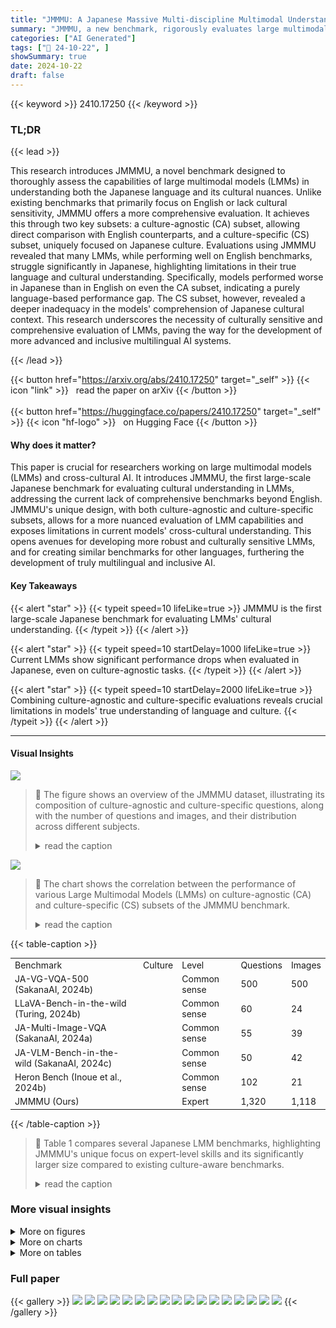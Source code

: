 ```yaml
---
title: "JMMMU: A Japanese Massive Multi-discipline Multimodal Understanding Benchmark for Culture-aware Evaluation"
summary: "JMMMU, a new benchmark, rigorously evaluates large multimodal models' Japanese language and cultural understanding, revealing significant performance gaps and highlighting the need for culturally awar..."
categories: ["AI Generated"]
tags: ["🔖 24-10-22", ]
showSummary: true
date: 2024-10-22
draft: false
---
```


{{< keyword >}} 2410.17250 {{< /keyword >}}

### TL;DR


{{< lead >}}

This research introduces JMMMU, a novel benchmark designed to thoroughly assess the capabilities of large multimodal models (LMMs) in understanding both the Japanese language and its cultural nuances.  Unlike existing benchmarks that primarily focus on English or lack cultural sensitivity, JMMMU offers a more comprehensive evaluation.  It achieves this through two key subsets: a culture-agnostic (CA) subset, allowing direct comparison with English counterparts, and a culture-specific (CS) subset, uniquely focused on Japanese culture.  Evaluations using JMMMU revealed that many LMMs, while performing well on English benchmarks, struggle significantly in Japanese, highlighting limitations in their true language and cultural understanding. Specifically, models performed worse in Japanese than in English on even the CA subset, indicating a purely language-based performance gap. The CS subset, however, revealed a deeper inadequacy in the models' comprehension of Japanese cultural context. This research underscores the necessity of culturally sensitive and comprehensive evaluation of LMMs, paving the way for the development of more advanced and inclusive multilingual AI systems.

{{< /lead >}}


{{< button href="https://arxiv.org/abs/2410.17250" target="_self" >}}
{{< icon "link" >}} &nbsp; read the paper on arXiv
{{< /button >}}
<br><br>
{{< button href="https://huggingface.co/papers/2410.17250" target="_self" >}}
{{< icon "hf-logo" >}} &nbsp; on Hugging Face
{{< /button >}}

#### Why does it matter?
This paper is crucial for researchers working on large multimodal models (LMMs) and cross-cultural AI.  It introduces JMMMU, the first large-scale Japanese benchmark for evaluating cultural understanding in LMMs, addressing the current lack of comprehensive benchmarks beyond English.  JMMMU's unique design, with both culture-agnostic and culture-specific subsets, allows for a more nuanced evaluation of LMM capabilities and exposes limitations in current models' cross-cultural understanding. This opens avenues for developing more robust and culturally sensitive LMMs, and for creating similar benchmarks for other languages, furthering the development of truly multilingual and inclusive AI.
#### Key Takeaways

{{< alert "star" >}}
{{< typeit speed=10 lifeLike=true >}} JMMMU is the first large-scale Japanese benchmark for evaluating LMMs' cultural understanding. {{< /typeit >}}
{{< /alert >}}

{{< alert "star" >}}
{{< typeit speed=10 startDelay=1000 lifeLike=true >}} Current LMMs show significant performance drops when evaluated in Japanese, even on culture-agnostic tasks. {{< /typeit >}}
{{< /alert >}}

{{< alert "star" >}}
{{< typeit speed=10 startDelay=2000 lifeLike=true >}} Combining culture-agnostic and culture-specific evaluations reveals crucial limitations in models' true understanding of language and culture. {{< /typeit >}}
{{< /alert >}}

------
#### Visual Insights



![](https://ai-paper-reviewer.com/2410.17250/figures_2_0.png)

> 🔼 The figure shows an overview of the JMMMU dataset, illustrating its composition of culture-agnostic and culture-specific questions, along with the number of questions and images, and their distribution across different subjects.
> <details>
> <summary>read the caption</summary>
> Figure 1: Overview of the JMMMU dataset. JMMMU includes 720 culture-agnostic (translation-based) questions and 600 culture-specific (newly created) questions, totaling 1,320 questions, thus expanding the existing culture-aware Japanese benchmark (Inoue et al., 2024b) by over 10 times. JMMMU serves as a diagnostic tool for assessing both Japanese cultural understanding and culture-agnostic language understanding capability.
> </details>





![](https://ai-paper-reviewer.com/2410.17250/charts_6_0.png)

> 🔼 The chart shows the correlation between the performance of various Large Multimodal Models (LMMs) on culture-agnostic (CA) and culture-specific (CS) subsets of the JMMMU benchmark.
> <details>
> <summary>read the caption</summary>
> Figure 3: Score correlation between subsets. While proprietary models (■) perform the best on both subsets, Japanese LMMs (★) perform remarkably high on CS subset compared to models that perform similarly on CA subset.
> </details>





{{< table-caption >}}
<table id='6' style='font-size:14px'><tr><td>Benchmark</td><td>Culture</td><td>Level</td><td>Questions</td><td>Images</td></tr><tr><td>JA-VG-VQA-500 (SakanaAI, 2024b)</td><td></td><td>Common sense</td><td>500</td><td>500</td></tr><tr><td>LLaVA-Bench-in-the-wild (Turing, 2024b)</td><td></td><td>Common sense</td><td>60</td><td>24</td></tr><tr><td>JA-Multi-Image-VQA (SakanaAI, 2024a)</td><td></td><td>Common sense</td><td>55</td><td>39</td></tr><tr><td>JA-VLM-Bench-in-the-wild (SakanaAI, 2024c)</td><td></td><td>Common sense</td><td>50</td><td>42</td></tr><tr><td>Heron Bench (Inoue et al., 2024b)</td><td></td><td>Common sense</td><td>102</td><td>21</td></tr><tr><td>JMMMU (Ours)</td><td></td><td>Expert</td><td>1,320</td><td>1,118</td></tr></table>{{< /table-caption >}}

> 🔼 Table 1 compares several Japanese LMM benchmarks, highlighting JMMMU's unique focus on expert-level skills and its significantly larger size compared to existing culture-aware benchmarks.
> <details>
> <summary>read the caption</summary>
> Table 1: Overview of Japanese LMM benchmarks. JMMMU is the first benchmark that evaluates expert-level skills and is the largest among culture-aware benchmarks.
> </details>



### More visual insights

<details>
<summary>More on figures
</summary>


![](https://ai-paper-reviewer.com/2410.17250/figures_2_1.png)

> 🔼 The figure shows a breakdown of the JMMMU dataset, illustrating the number of questions and images in both culture-agnostic and culture-specific subsets, and the subject categories covered.
> <details>
> <summary>read the caption</summary>
> Figure 1: Overview of the JMMMU dataset. JMMMU includes 720 culture-agnostic (translation-based) questions and 600 culture-specific (newly created) questions, totaling 1,320 questions, thus expanding the existing culture-aware Japanese benchmark (Inoue et al., 2024b) by over 10 times. JMMMU serves as a diagnostic tool for assessing both Japanese cultural understanding and culture-agnostic language understanding capability.
> </details>



![](https://ai-paper-reviewer.com/2410.17250/figures_2_2.png)

> 🔼 The figure shows the overview of the JMMMU dataset, including its composition of culture-agnostic and culture-specific questions, and the number of questions and images in each category.
> <details>
> <summary>read the caption</summary>
> Figure 1: Overview of the JMMMU dataset. JMMMU includes 720 culture-agnostic (translation-based) questions and 600 culture-specific (newly created) questions, totaling 1,320 questions, thus expanding the existing culture-aware Japanese benchmark (Inoue et al., 2024b) by over 10 times. JMMMU serves as a diagnostic tool for assessing both Japanese cultural understanding and culture-agnostic language understanding capability.
> </details>



![](https://ai-paper-reviewer.com/2410.17250/figures_4_0.png)

> 🔼 The figure shows a breakdown of the JMMMU dataset, illustrating the number of questions and images included in both culture-agnostic and culture-specific subsets, highlighting its size and scope compared to existing benchmarks.
> <details>
> <summary>read the caption</summary>
> Figure 1: Overview of the JMMMU dataset. JMMMU includes 720 culture-agnostic (translation-based) questions and 600 culture-specific (newly created) questions, totaling 1,320 questions, thus expanding the existing culture-aware Japanese benchmark (Inoue et al., 2024b) by over 10 times. JMMMU serves as a diagnostic tool for assessing both Japanese cultural understanding and culture-agnostic language understanding capability.
> </details>



![](https://ai-paper-reviewer.com/2410.17250/figures_7_0.png)

> 🔼 The figure shows a visual overview of the JMMMU dataset, illustrating its composition of culture-agnostic and culture-specific subsets and the number of questions and images included.
> <details>
> <summary>read the caption</summary>
> Figure 1: Overview of the JMMMU dataset. JMMMU includes 720 culture-agnostic (translation-based) questions and 600 culture-specific (newly created) questions, totaling 1,320 questions, thus expanding the existing culture-aware Japanese benchmark (Inoue et al., 2024b) by over 10 times. JMMMU serves as a diagnostic tool for assessing both Japanese cultural understanding and culture-agnostic language understanding capability.
> </details>



![](https://ai-paper-reviewer.com/2410.17250/figures_8_0.png)

> 🔼 The figure shows a breakdown of the JMMMU dataset, illustrating the number of questions and images in each of its two subsets (culture-agnostic and culture-specific), highlighting its size and scope compared to existing benchmarks.
> <details>
> <summary>read the caption</summary>
> Figure 1: Overview of the JMMMU dataset. JMMMU includes 720 culture-agnostic (translation-based) questions and 600 culture-specific (newly created) questions, totaling 1,320 questions, thus expanding the existing culture-aware Japanese benchmark (Inoue et al., 2024b) by over 10 times. JMMMU serves as a diagnostic tool for assessing both Japanese cultural understanding and culture-agnostic language understanding capability.
> </details>



![](https://ai-paper-reviewer.com/2410.17250/figures_13_0.png)

> 🔼 The figure shows a breakdown of the JMMMU dataset, illustrating the number of questions and images in both culture-agnostic and culture-specific subsets, categorized by subject area.
> <details>
> <summary>read the caption</summary>
> Figure 1: Overview of the JMMMU dataset. JMMMU includes 720 culture-agnostic (translation-based) questions and 600 culture-specific (newly created) questions, totaling 1,320 questions, thus expanding the existing culture-aware Japanese benchmark (Inoue et al., 2024b) by over 10 times. JMMMU serves as a diagnostic tool for assessing both Japanese cultural understanding and culture-agnostic language understanding capability.
> </details>



![](https://ai-paper-reviewer.com/2410.17250/figures_15_0.png)

> 🔼 The figure shows an overview of the JMMMU dataset, illustrating its composition of culture-agnostic and culture-specific questions, image numbers, and subject categories.
> <details>
> <summary>read the caption</summary>
> Figure 1: Overview of the JMMMU dataset. JMMMU includes 720 culture-agnostic (translation-based) questions and 600 culture-specific (newly created) questions, totaling 1,320 questions, thus expanding the existing culture-aware Japanese benchmark (Inoue et al., 2024b) by over 10 times. JMMMU serves as a diagnostic tool for assessing both Japanese cultural understanding and culture-agnostic language understanding capability.
> </details>



![](https://ai-paper-reviewer.com/2410.17250/figures_15_1.png)

> 🔼 The figure shows the overview of the JMMMU dataset, which includes 720 culture-agnostic and 600 culture-specific questions, totaling 1320 questions across various subjects.
> <details>
> <summary>read the caption</summary>
> Figure 1: Overview of the JMMMU dataset. JMMMU includes 720 culture-agnostic (translation-based) questions and 600 culture-specific (newly created) questions, totaling 1,320 questions, thus expanding the existing culture-aware Japanese benchmark (Inoue et al., 2024b) by over 10 times. JMMMU serves as a diagnostic tool for assessing both Japanese cultural understanding and culture-agnostic language understanding capability.
> </details>



![](https://ai-paper-reviewer.com/2410.17250/figures_15_2.png)

> 🔼 The figure shows the composition of the JMMMU dataset, highlighting the number of questions, subjects, and the division into culture-agnostic and culture-specific subsets.
> <details>
> <summary>read the caption</summary>
> Figure 1: Overview of the JMMMU dataset. JMMMU includes 720 culture-agnostic (translation-based) questions and 600 culture-specific (newly created) questions, totaling 1,320 questions, thus expanding the existing culture-aware Japanese benchmark (Inoue et al., 2024b) by over 10 times. JMMMU serves as a diagnostic tool for assessing both Japanese cultural understanding and culture-agnostic language understanding capability.
> </details>



![](https://ai-paper-reviewer.com/2410.17250/figures_16_0.png)

> 🔼 The figure shows the overview of the JMMMU dataset, detailing the number of questions, images, and subjects categorized into culture-agnostic and culture-specific subsets.
> <details>
> <summary>read the caption</summary>
> Figure 1: Overview of the JMMMU dataset. JMMMU includes 720 culture-agnostic (translation-based) questions and 600 culture-specific (newly created) questions, totaling 1,320 questions, thus expanding the existing culture-aware Japanese benchmark (Inoue et al., 2024b) by over 10 times. JMMMU serves as a diagnostic tool for assessing both Japanese cultural understanding and culture-agnostic language understanding capability.
> </details>



![](https://ai-paper-reviewer.com/2410.17250/figures_16_1.png)

> 🔼 The figure shows a breakdown of the JMMMU dataset, illustrating the number of questions and images in its culture-agnostic and culture-specific subsets.
> <details>
> <summary>read the caption</summary>
> Figure 1: Overview of the JMMMU dataset. JMMMU includes 720 culture-agnostic (translation-based) questions and 600 culture-specific (newly created) questions, totaling 1,320 questions, thus expanding the existing culture-aware Japanese benchmark (Inoue et al., 2024b) by over 10 times. JMMMU serves as a diagnostic tool for assessing both Japanese cultural understanding and culture-agnostic language understanding capability.
> </details>



![](https://ai-paper-reviewer.com/2410.17250/figures_16_2.png)

> 🔼 The figure shows an overview of the JMMMU dataset, detailing its composition of culture-agnostic and culture-specific questions and the overall number of questions and images.
> <details>
> <summary>read the caption</summary>
> Figure 1: Overview of the JMMMU dataset. JMMMU includes 720 culture-agnostic (translation-based) questions and 600 culture-specific (newly created) questions, totaling 1,320 questions, thus expanding the existing culture-aware Japanese benchmark (Inoue et al., 2024b) by over 10 times. JMMMU serves as a diagnostic tool for assessing both Japanese cultural understanding and culture-agnostic language understanding capability.
> </details>



![](https://ai-paper-reviewer.com/2410.17250/figures_16_3.png)

> 🔼 The figure shows a breakdown of the JMMMU dataset, illustrating the number of culture-agnostic and culture-specific questions and their distribution across various subjects.
> <details>
> <summary>read the caption</summary>
> Figure 1: Overview of the JMMMU dataset. JMMMU includes 720 culture-agnostic (translation-based) questions and 600 culture-specific (newly created) questions, totaling 1,320 questions, thus expanding the existing culture-aware Japanese benchmark (Inoue et al., 2024b) by over 10 times. JMMMU serves as a diagnostic tool for assessing both Japanese cultural understanding and culture-agnostic language understanding capability.
> </details>



![](https://ai-paper-reviewer.com/2410.17250/figures_17_0.png)

> 🔼 The figure shows a visual overview of the JMMMU dataset, illustrating its composition of culture-agnostic and culture-specific question subsets and their respective numbers.
> <details>
> <summary>read the caption</summary>
> Figure 1: Overview of the JMMMU dataset. JMMMU includes 720 culture-agnostic (translation-based) questions and 600 culture-specific (newly created) questions, totaling 1,320 questions, thus expanding the existing culture-aware Japanese benchmark (Inoue et al., 2024b) by over 10 times. JMMMU serves as a diagnostic tool for assessing both Japanese cultural understanding and culture-agnostic language understanding capability.
> </details>



![](https://ai-paper-reviewer.com/2410.17250/figures_17_1.png)

> 🔼 The figure shows a breakdown of the JMMMU dataset, illustrating the number of questions and images in both culture-agnostic and culture-specific subsets, highlighting its size and scope compared to existing benchmarks.
> <details>
> <summary>read the caption</summary>
> Figure 1: Overview of the JMMMU dataset. JMMMU includes 720 culture-agnostic (translation-based) questions and 600 culture-specific (newly created) questions, totaling 1,320 questions, thus expanding the existing culture-aware Japanese benchmark (Inoue et al., 2024b) by over 10 times. JMMMU serves as a diagnostic tool for assessing both Japanese cultural understanding and culture-agnostic language understanding capability.
> </details>



![](https://ai-paper-reviewer.com/2410.17250/figures_17_2.png)

> 🔼 Figure 1 shows an overview of the JMMMU dataset, illustrating the number of questions and images in its two subsets: culture-agnostic and culture-specific.
> <details>
> <summary>read the caption</summary>
> Figure 1: Overview of the JMMMU dataset. JMMMU includes 720 culture-agnostic (translation-based) questions and 600 culture-specific (newly created) questions, totaling 1,320 questions, thus expanding the existing culture-aware Japanese benchmark (Inoue et al., 2024b) by over 10 times. JMMMU serves as a diagnostic tool for assessing both Japanese cultural understanding and culture-agnostic language understanding capability.
> </details>



![](https://ai-paper-reviewer.com/2410.17250/figures_17_3.png)

> 🔼 The figure shows the overview of the JMMMU dataset, which includes 720 culture-agnostic and 600 culture-specific questions, totaling 1320 questions across various subjects.
> <details>
> <summary>read the caption</summary>
> Figure 1: Overview of the JMMMU dataset. JMMMU includes 720 culture-agnostic (translation-based) questions and 600 culture-specific (newly created) questions, totaling 1,320 questions, thus expanding the existing culture-aware Japanese benchmark (Inoue et al., 2024b) by over 10 times. JMMMU serves as a diagnostic tool for assessing both Japanese cultural understanding and culture-agnostic language understanding capability.
> </details>



![](https://ai-paper-reviewer.com/2410.17250/figures_17_4.png)

> 🔼 The figure shows an overview of the JMMMU dataset, illustrating its composition of culture-agnostic and culture-specific questions and the overall number of questions and images.
> <details>
> <summary>read the caption</summary>
> Figure 1: Overview of the JMMMU dataset. JMMMU includes 720 culture-agnostic (translation-based) questions and 600 culture-specific (newly created) questions, totaling 1,320 questions, thus expanding the existing culture-aware Japanese benchmark (Inoue et al., 2024b) by over 10 times. JMMMU serves as a diagnostic tool for assessing both Japanese cultural understanding and culture-agnostic language understanding capability.
> </details>



![](https://ai-paper-reviewer.com/2410.17250/figures_17_5.png)

> 🔼 The figure shows a breakdown of the JMMMU dataset, illustrating the number of questions and images, and the distribution across culture-agnostic and culture-specific subsets.
> <details>
> <summary>read the caption</summary>
> Figure 1: Overview of the JMMMU dataset. JMMMU includes 720 culture-agnostic (translation-based) questions and 600 culture-specific (newly created) questions, totaling 1,320 questions, thus expanding the existing culture-aware Japanese benchmark (Inoue et al., 2024b) by over 10 times. JMMMU serves as a diagnostic tool for assessing both Japanese cultural understanding and culture-agnostic language understanding capability.
> </details>



![](https://ai-paper-reviewer.com/2410.17250/figures_17_6.png)

> 🔼 Figure E shows example questions from the culture-specific subset of the JMMMU benchmark, highlighting their focus on Japanese cultural knowledge.
> <details>
> <summary>read the caption</summary>
> Figure E: Examples in culture-specific subjects. The questions are created by Japanese native speakers and requires knowledge of Japanese culture.
> </details>



![](https://ai-paper-reviewer.com/2410.17250/figures_17_7.png)

> 🔼 Figure 6 presents four example questions from the JMMMU benchmark to illustrate the four main error categories identified when evaluating LMMs on the benchmark.
> <details>
> <summary>read the caption</summary>
> Figure 6: Examples from each error type: (a) Lack of Knowledge, where the model does not know the necessary information; (b) Image Recognition Errors, where the model fails to correctly interpret the image; (c) Answer Rejection, where the model rejects to answer; and (d) Textual Misunderstanding, where the response is not aligned with the question.
> </details>



</details>



<details>
<summary>More on charts
</summary>


![](https://ai-paper-reviewer.com/2410.17250/charts_7_0.png)

> 🔼 The chart shows the distribution of error types in the culture-specific subset of the JMMMU benchmark, with the majority of errors (53.8%) attributed to a lack of knowledge.
> <details>
> <summary>read the caption</summary>
> Figure 5: Error distribution over culture-specific subjects. Lack of Knowledge is the majority error type at over 50%.
> </details>


![](https://ai-paper-reviewer.com/2410.17250/charts_14_0.png)

> 🔼 The chart displays the correlation between the performance of various large multimodal models (LMMs) on culture-agnostic and culture-specific subsets of a Japanese benchmark, highlighting the strong performance of Japanese LMMs on the culture-specific subset.
> <details>
> <summary>read the caption</summary>
> Figure 3: Score correlation between subsets. While proprietary models (■) perform the best on both subsets, Japanese LMMs (★) perform remarkably high on CS subset compared to models that perform similarly on CA subset.
> </details>


</details>



<details>
<summary>More on tables
</summary>


{{< table-caption >}}
<table id='1' style='font-size:14px'><tr><td>Models</td><td>Overall (1,320)</td><td>CS (600)</td><td>CA (720)</td><td>CA (EN) (720)</td><td>Jpn. Art (150)</td><td>Jpn. Heritage (150)</td><td>Jpn. History (150)</td><td>World History (150)</td><td>Art & Psych. (90)</td><td>Business (150)</td><td>Science (120)</td><td>Health & Medicine (150)</td><td>Tech & Eng. (210)</td></tr><tr><td>Random</td><td>24.8</td><td>25.0</td><td>24.6</td><td>24.6</td><td>25.0</td><td>25.0</td><td>25.0</td><td>25.0</td><td>25.4</td><td>25.0</td><td>22.8</td><td>25.6</td><td>24.3</td></tr><tr><td>Open Source</td><td></td><td></td><td></td><td></td><td></td><td></td><td></td><td></td><td></td><td></td><td></td><td></td><td></td></tr><tr><td>LLa VA-OV-0.5B</td><td>26.0</td><td>23.3</td><td>28.2</td><td>29.4</td><td>22.7</td><td>22.7</td><td>24.0</td><td>24.0</td><td>26.7</td><td>27.3</td><td>24.2</td><td>30.7</td><td>30.0</td></tr><tr><td>Intern VL2-2B</td><td>28.3</td><td>29.2</td><td>27.6</td><td>31.9</td><td>31.3</td><td>22.7</td><td>30.7</td><td>32.0</td><td>30.0</td><td>30.0</td><td>30.8</td><td>25.3</td><td>24.8</td></tr><tr><td>xGen-MM</td><td>28.6</td><td>28.2</td><td>28.9</td><td>35.7</td><td>30.0</td><td>20.7</td><td>22.7</td><td>39.3</td><td>32.2</td><td>21.3</td><td>22.5</td><td>36.7</td><td>31.0</td></tr><tr><td>Phi-3v</td><td>29.5</td><td>26.5</td><td>31.9</td><td>37.6</td><td>31.3</td><td>18.7</td><td>29.3</td><td>26.7</td><td>26.7</td><td>28.7</td><td>25.8</td><td>37.3</td><td>36.2</td></tr><tr><td>LLaVA-1.6-13B</td><td>31.1</td><td>33.7</td><td>29.0</td><td>29.9</td><td>32.0</td><td>24.0</td><td>32.0</td><td>46.7</td><td>25.6</td><td>28.7</td><td>30.0</td><td>34.0</td><td>26.7</td></tr><tr><td>Idefics2-8B</td><td>31.9</td><td>37.0</td><td>27.6</td><td>35.1</td><td>40.7</td><td>24.0</td><td>30.0</td><td>53.3</td><td>32.2</td><td>22.7</td><td>22.5</td><td>32.0</td><td>29.0</td></tr><tr><td>Phi-3.5v</td><td>32.4</td><td>34.3</td><td>30.8</td><td>39.2</td><td>37.3</td><td>27.3</td><td>35.3</td><td>37.3</td><td>27.8</td><td>31.3</td><td>30.0</td><td>36.7</td><td>28.1</td></tr><tr><td>†LLaVA CALM2</td><td>34.9</td><td>41.5</td><td>29.4</td><td>29.9</td><td>42.7</td><td>36.7</td><td>40.0</td><td>46.7</td><td>27.8</td><td>26.0</td><td>26.7</td><td>34.0</td><td>31.0</td></tr><tr><td>Mantis 8B</td><td>35.5</td><td>39.5</td><td>32.2</td><td>36.0</td><td>42.0</td><td>30.0</td><td>35.3</td><td>50.7</td><td>37.8</td><td>28.0</td><td>31.7</td><td>37.3</td><td>29.5</td></tr><tr><td>CogVLM2-19B</td><td>36.1</td><td>39.7</td><td>33.1</td><td>36.8</td><td>39.3</td><td>24.0</td><td>36.0</td><td>59.3</td><td>28.9</td><td>32.7</td><td>30.8</td><td>30.0</td><td>38.6</td></tr><tr><td>Idefics3-8B</td><td>37.3</td><td>42.8</td><td>32.8</td><td>36.9</td><td>43.3</td><td>24.7</td><td>42.0</td><td>61.3</td><td>34.4</td><td>28.0</td><td>26.7</td><td>38.0</td><td>35.2</td></tr><tr><td>†EvoVLM JP v2</td><td>38.1</td><td>45.2</td><td>32.2</td><td>33.9</td><td>44.0</td><td>40.0</td><td>42.0</td><td>54.7</td><td>32.2</td><td>28.7</td><td>28.3</td><td>38.7</td><td>32.4</td></tr><tr><td>Intern VL2-8B</td><td>38.3</td><td>42.5</td><td>34.7</td><td>43.3</td><td>41.3</td><td>38.0</td><td>35.3</td><td>55.3</td><td>40.0</td><td>36.0</td><td>34.2</td><td>34.0</td><td>32.4</td></tr><tr><td>LLaVA-1.6-34B</td><td>39.8</td><td>43.2</td><td>37.1</td><td>45.7</td><td>42.0</td><td>36.0</td><td>40.7</td><td>54.0</td><td>42.2</td><td>41.3</td><td>25.0</td><td>36.7</td><td>39.0</td></tr><tr><td>LLaVA-OV-7B</td><td>40.5</td><td>43.0</td><td>38.5</td><td>45.1</td><td>36.0</td><td>30.7</td><td>37.3 -</td><td>68.0</td><td>41.1</td><td>36.7 -</td><td>31.7</td><td>38.7</td><td>42.4</td></tr><tr><td>Proprietary</td><td></td><td></td><td></td><td></td><td></td><td></td><td></td><td></td><td></td><td></td><td></td><td></td><td></td></tr><tr><td>Claude 3.5 Sonnet</td><td>50.8</td><td>51.0</td><td>50.6</td><td>52.1</td><td>39.3</td><td>46.7</td><td>54.7</td><td>63.3</td><td>53.3</td><td>56.7</td><td>51.7</td><td>55.3</td><td>41.0</td></tr><tr><td>Gemini 1.5 Pro</td><td>51.5</td><td>60.3</td><td>44.2</td><td>51.1</td><td>54.7</td><td>55.3</td><td>55.3</td><td>76.0</td><td>51.1</td><td>44.0</td><td>44.2</td><td>48.0</td><td>38.6</td></tr><tr><td>GPT-4o</td><td>58.6</td><td>66.7</td><td>51.8</td><td>52.1</td><td>60.7</td><td>70.7</td><td>58.7</td><td>76.7</td><td>53.3</td><td>55.3</td><td>45.8</td><td>61.3</td><td>45.2</td></tr><tr><td>Text Only</td><td></td><td></td><td></td><td></td><td></td><td></td><td></td><td></td><td></td><td></td><td></td><td></td><td></td></tr><tr><td>GPT-4o text</td><td>38.1</td><td>35.5</td><td>40.3</td><td>44.9</td><td>32.7</td><td>32.0</td><td>35.3</td><td>42.0</td><td>38.9</td><td>36.0</td><td>41.7</td><td>45.3</td><td>39.5</td></tr></table>{{< /table-caption >}}
> 🔼 Table 2 presents the overall performance of various Large Multimodal Models (LMMs) on the JMMMU benchmark, broken down by model type, subset (culture-agnostic and culture-specific), and individual subjects, showing overall performance scores and highlighting the best-performing models.
> <details>
> <summary>read the caption</summary>
> Table 2: Overall results. CA (EN) shows the result on culture agnostic subset in English. The rest of the results are average and individual subjects' scores on JMMMU. †denotes Japanese LMMs. The best-performing model among open source and proprietary models are in bold. Overall, the performance is up to 40.5% for open-source, and 58.6% for proprietary models, leaving great room for improvement.
> </details>

{{< table-caption >}}
<br><table id='6' style='font-size:14px'><tr><td>Model</td><td>IenTen</td><td>IenTjp(△1)</td><td>IjpTjp(△2)</td></tr><tr><td>LLaVA-1.6-13B</td><td>26.4</td><td>31.9 (+5.5)</td><td>29.2 (+2.8)</td></tr><tr><td>Phi-3.5v</td><td>39.2</td><td>33.6 (-5.6)</td><td>31.1 (-8.1)</td></tr><tr><td>LLaVA-CALM2</td><td>29.4</td><td>28.3 (-1.1)</td><td>31.4 (+2.0)</td></tr><tr><td>CogVLM2-19B</td><td>32.8</td><td>31.9 (-0.9)</td><td>34.4 (+1.6)</td></tr><tr><td>EvoVLM JP v2</td><td>30.0</td><td>30.8 (+0.8)</td><td>28.6 (-1.4)</td></tr><tr><td>Intern VL2-8B</td><td>43.9</td><td>38.3 (-5.6)</td><td>37.2 (-6.7)</td></tr><tr><td>LLaVA-1.6-34B</td><td>43.6</td><td>40.8 (-2.8)</td><td>38.9 (-4.7)</td></tr><tr><td>LLaVA-OV-7B</td><td>45.0</td><td>38.3 (-6.7)</td><td>35.6 (-9.4)</td></tr></table>{{< /table-caption >}}
> 🔼 Table 3 presents the effects of translating images and/or text from English to Japanese on various large multimodal models' performance.
> <details>
> <summary>read the caption</summary>
> Table 3: The effect of translation. Each column shows the model performance when image (I) and text (T) are in Japanese (jp) or in English (en). Δ₁ shows the difference from IenTen.
> </details>

{{< table-caption >}}
<table id='11' style='font-size:14px'><tr><td></td><td>JMMMU</td><td></td><td colspan="2">Japanese support</td></tr><tr><td>Model</td><td>Overall</td><td>Base LLM</td><td>LLM</td><td>LMM</td></tr><tr><td>Open Source</td><td></td><td></td><td></td><td></td></tr><tr><td>xGen-MM</td><td>28.6</td><td>Phi-3</td><td>X</td><td>X</td></tr><tr><td>Mantis 8B</td><td>35.5</td><td>Llama 3</td><td>X</td><td>X</td></tr><tr><td>Idefics2-8B</td><td>31.9</td><td>Mistral v0.1</td><td>?</td><td>X</td></tr><tr><td>Idefics3-8B</td><td>37.3</td><td>Llama 3</td><td>X</td><td>X</td></tr><tr><td>CogVLM2-19B</td><td>36.1</td><td>Llama 3</td><td>X</td><td>X</td></tr><tr><td>InternVL2-2B</td><td>28.3</td><td>InternLM2</td><td>X</td><td>X</td></tr><tr><td>InternVL2-8B</td><td>38.3</td><td>InternLM2</td><td>X</td><td>X</td></tr><tr><td>LLaVA-1.6 13B</td><td>31.1</td><td>Vicuna v1.5</td><td>X</td><td>X</td></tr><tr><td>LLaVA-1.6 34B</td><td>39.8</td><td>Nous Hermes 2 Yi</td><td>X</td><td>X</td></tr><tr><td>LLaVA-OneVision 0.5B</td><td>26.0</td><td>Qwen2</td><td></td><td>X</td></tr><tr><td>LLaVA-OneVision 7B</td><td>40.5</td><td>Qwen2</td><td></td><td>X</td></tr><tr><td>Phi-3 Vision</td><td>29.5</td><td>Phi-3</td><td>X</td><td>X</td></tr><tr><td>Phi-3.5 Vision</td><td>32.4</td><td>Phi-3.5</td><td></td><td>X</td></tr><tr><td>†LLaVA CALM2</td><td>34.9</td><td>CALM2</td><td></td><td>V</td></tr><tr><td>†EvoVLM JP v2</td><td>38.1</td><td>(merged model) -</td><td></td><td></td></tr><tr><td>Closed Source</td><td></td><td></td><td></td><td></td></tr><tr><td>Claude 3.5 Sonnet</td><td>50.8</td><td>?</td><td>?</td><td>V</td></tr><tr><td>Gemini 1.5 Pro</td><td>51.5</td><td>?</td><td>?</td><td>V</td></tr><tr><td>GPT-4o</td><td>58.6</td><td>?</td><td>?</td><td></td></tr></table>{{< /table-caption >}}
> 🔼 This table summarizes the Japanese language support status for various large multimodal models (LMMs), indicating whether each model officially supports Japanese or not.
> <details>
> <summary>read the caption</summary>
> Table A: LMMs' Japanese support.
> </details>

{{< table-caption >}}
<br><table id='1' style='font-size:14px'><tr><td></td><td>IenTen</td><td>IenTjp(△1)</td><td>IjpTjp(△2)</td></tr><tr><td>Open source</td><td></td><td></td><td></td></tr><tr><td>LLaVA-OV-0.5B</td><td>28.9</td><td>28.9 (±0.0)</td><td>29.7 (+0.8)</td></tr><tr><td>Intern VL2-2B</td><td>32.5</td><td>29.7 (-2.8)</td><td>28.6 (-3.9)</td></tr><tr><td>xGen-MM</td><td>36.7</td><td>28.3 (-8.4)</td><td>28.3 (-8.4)</td></tr><tr><td>Phi-3v</td><td>35.0</td><td>31.7 (-3.3)</td><td>29.7 (-5.3)</td></tr><tr><td>LLaVA-1.6-13B</td><td>26.4</td><td>31.9 (+5.5)</td><td>29.2 (+2.8)</td></tr><tr><td>Idefics2-8b</td><td>28.9</td><td>28.1 (-0.8)</td><td>28.1 (-0.8)</td></tr><tr><td>Phi-3.5v</td><td>39.2</td><td>33.6 (-5.6)</td><td>31.1 (-8.1)</td></tr><tr><td>†LLaVA-CALM2</td><td>29.4</td><td>28.3 (-1.1)</td><td>31.4 (+2.0)</td></tr><tr><td>Mantis 8B</td><td>32.5</td><td>31.1 (-1.4)</td><td>31.4 (-1.1)</td></tr><tr><td>CogVLM2-19B</td><td>32.8</td><td>31.9 (-0.9)</td><td>34.4 (+1.6)</td></tr><tr><td>Idefics3-8b</td><td>33.1</td><td>31.7 (-1.4)</td><td>29.7 (-3.4)</td></tr><tr><td>†EvoVLM JP v2</td><td>30.0</td><td>30.8 (+0.8)</td><td>28.6 (-1.4)</td></tr><tr><td>Intern VL2-8B</td><td>43.9</td><td>38.3 (-5.6)</td><td>37.2 (-6.7)</td></tr><tr><td>LLaVA-1.6-34B</td><td>43.6</td><td>40.8 (-2.8)</td><td>38.9 (-4.7)</td></tr><tr><td>LLaVA-OV-7B</td><td>45.0</td><td>38.3 (-6.7)</td><td>35.6 (-9.4)</td></tr><tr><td>Proprietary</td><td></td><td></td><td></td></tr><tr><td>Claude 3.5 Sonnet</td><td>53.6</td><td>56.4 (+2.8)</td><td>54.2 (+0.6)</td></tr><tr><td>Gemini1.5Pro</td><td>50.6</td><td>42.2 (-8.4)</td><td>42.2 (-8.4)</td></tr><tr><td>GPT-4o</td><td>48.1</td><td>55.3 (+7.2)</td><td>53.1 (+5.0)</td></tr></table>{{< /table-caption >}}
> 🔼 Table 2 presents the overall performance of various Large Multimodal Models (LMMs) on the JMMMU benchmark, broken down by model type, subset (culture-agnostic and culture-specific), and individual subject area, highlighting performance differences between English and Japanese and between open-source and proprietary models.
> <details>
> <summary>read the caption</summary>
> Table 2: Overall results. CA (EN) shows the result on culture agnostic subset in English. The rest of the results are average and individual subjects' scores on JMMMU. †denotes Japanese LMMs. The best-performing model among open source and proprietary models are in bold. Overall, the performance is up to 40.5% for open-source, and 58.6% for proprietary models, leaving great room for improvement.
> </details>

{{< table-caption >}}
<table id='40' style='font-size:14px'><tr><td colspan="2">on the stock market in 1932?) Options:</td><td>年度</td><td>インフレ率, %</td><td>株式市場の収益率, %</td><td>T-Bill 収益, %</td></tr><tr><td></td><td></td><td>1929</td><td>-0.2</td><td>-14.5</td><td>4.8</td></tr><tr><td>A.</td><td>-14.33%</td><td>1930</td><td>-6.0</td><td>-28.3</td><td>2.4</td></tr><tr><td>B.</td><td>-23.72%</td><td>1931</td><td>-9.5</td><td>-43.9</td><td>1.1</td></tr><tr><td>C.</td><td>0.45%</td><td>1932</td><td>-10.3</td><td>-9.9</td><td>1.0</td></tr><tr><td>D.</td><td>56.52%</td><td>1933</td><td>0.5</td><td>57.3</td><td>0.3</td></tr></table>{{< /table-caption >}}
> 🔼 The table presents the overall performance of various large multimodal models (LMMs) on the JMMMU benchmark, broken down by model type, subset (culture-agnostic, culture-specific), and individual subjects, showing performance gaps between English and Japanese and highlighting the need for improvement in cultural understanding.
> <details>
> <summary>read the caption</summary>
> Table 2: Overall results. CA (EN) shows the result on culture agnostic subset in English. The rest of the results are average and individual subjects' scores on JMMMU. †denotes Japanese LMMs. The best-performing model among open source and proprietary models are in bold. Overall, the performance is up to 40.5% for open-source, and 58.6% for proprietary models, leaving great room for improvement.
> </details>

{{< table-caption >}}
<table id='51' style='font-size:16px'><tr><td>A.</td><td>行列の通常の走査 (Normal traversal of the matrix.)</td><td>行列 : 1→ 2→③→4</td></tr><tr><td></td><td>行列の行ごとの走査 (Row-wise traversal of the matrix.)</td><td>5 →6→I ↑ 早 10←11</td></tr><tr><td></td><td>行列の列ごとの走査 (Column-wise traversal of the matrix.)</td><td>13←14← 15←16</td></tr><tr><td></td><td>行列のスパイ ラル走査 (spiral traversal of the matrix.)</td><td>出力 : 1,2,3,4,8,12,16,15,14,13,9,9,5,6, 7,11, 10</td></tr></table>{{< /table-caption >}}
> 🔼 Table 1 compares various Japanese LMM benchmarks based on their cultural focus, question type, and the number of questions and images.
> <details>
> <summary>read the caption</summary>
> Table 1: Overview of Japanese LMM benchmarks. JMMMU is the first benchmark that evaluates expert-level skills and is the largest among culture-aware benchmarks.
> </details>

</details>


### Full paper

{{< gallery >}}
<img src="https://ai-paper-reviewer.com/2410.17250/1.png" class="grid-w50 md:grid-w33 xl:grid-w25" />
<img src="https://ai-paper-reviewer.com/2410.17250/2.png" class="grid-w50 md:grid-w33 xl:grid-w25" />
<img src="https://ai-paper-reviewer.com/2410.17250/3.png" class="grid-w50 md:grid-w33 xl:grid-w25" />
<img src="https://ai-paper-reviewer.com/2410.17250/4.png" class="grid-w50 md:grid-w33 xl:grid-w25" />
<img src="https://ai-paper-reviewer.com/2410.17250/5.png" class="grid-w50 md:grid-w33 xl:grid-w25" />
<img src="https://ai-paper-reviewer.com/2410.17250/6.png" class="grid-w50 md:grid-w33 xl:grid-w25" />
<img src="https://ai-paper-reviewer.com/2410.17250/7.png" class="grid-w50 md:grid-w33 xl:grid-w25" />
<img src="https://ai-paper-reviewer.com/2410.17250/8.png" class="grid-w50 md:grid-w33 xl:grid-w25" />
<img src="https://ai-paper-reviewer.com/2410.17250/9.png" class="grid-w50 md:grid-w33 xl:grid-w25" />
<img src="https://ai-paper-reviewer.com/2410.17250/10.png" class="grid-w50 md:grid-w33 xl:grid-w25" />
<img src="https://ai-paper-reviewer.com/2410.17250/11.png" class="grid-w50 md:grid-w33 xl:grid-w25" />
<img src="https://ai-paper-reviewer.com/2410.17250/12.png" class="grid-w50 md:grid-w33 xl:grid-w25" />
<img src="https://ai-paper-reviewer.com/2410.17250/13.png" class="grid-w50 md:grid-w33 xl:grid-w25" />
<img src="https://ai-paper-reviewer.com/2410.17250/14.png" class="grid-w50 md:grid-w33 xl:grid-w25" />
<img src="https://ai-paper-reviewer.com/2410.17250/15.png" class="grid-w50 md:grid-w33 xl:grid-w25" />
<img src="https://ai-paper-reviewer.com/2410.17250/16.png" class="grid-w50 md:grid-w33 xl:grid-w25" />
<img src="https://ai-paper-reviewer.com/2410.17250/17.png" class="grid-w50 md:grid-w33 xl:grid-w25" />
{{< /gallery >}}